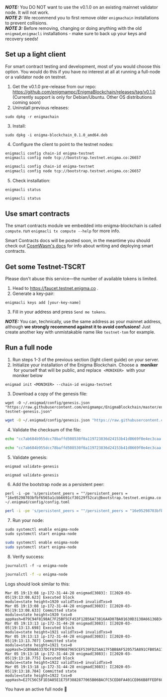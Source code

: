 **_NOTE:_** You DO NOT want to use the v0.1.0 on an existing mainnet validator node. It will not work. <br>
**_NOTE 2:_** We recommend you to first remove older `enigmachain` installations to prevent collisions. <br>
**_NOTE 3:_** Before removing, changing or doing anything with the old `enigmad`,`enigmacli` installations - make sure to back up your keys and recovery seeds!

## Set up a light client

For smart contract testing and development, most of you would choose this option.
You would do this if you have no interest at all at running a full-node or a validator node on testnet.

1. Get the v0.1.0 pre-release from our repo: https://github.com/enigmampc/EnigmaBlockchain/releases/tag/v0.1.0
   (Currently support is only for Debian/Ubuntu. Other OS distributions coming soon)
2. Uninstall previous releases:

```shell
sudo dpkg -r enigmachain
```

3. Install:

```shell
sudo dpkg -i enigma-blockchain_0.1.0_amd64.deb
```

4. Configure the client to point to the testnet nodes:

```shell
enigmacli config chain-id enigma-testnet
enigmacli config node tcp://bootstrap.testnet.enigma.co:26657
```

   ```bash
   enigmacli config chain-id enigma-testnet
   enigmacli config node tcp://bootstrap.testnet.enigma.co:26657
   ```

5. Check installation:

```shell
enigmacli status
```

   ```bash
   enigmacli status
   ```

## Use smart contracts

The smart contracts module we embedded into enigma-blockchain is called `compute`.
run `enigmacli tx compute --help` for more info.

Smart Contracts docs will be posted soon, in the meantime you should check out [CosmWasm's docs](https://github.com/confio/cosmwasm) for info about writing and deploying smart contracts.

## Get some Testnet-TSCRT

Please don't abuse this service—the number of available tokens is limited.

1. Head to https://faucet.testnet.enigma.co .
2. Generate a key-pair:

```shell
enigmacli keys add [your-key-name]
```

3. Fill in your address and press `Send me tokens`.

**_NOTE:_** You can, technically, use the same address as your mainnet address, although **we strongly recommend against it to avoid confusions!** Just create another key with unmistakable name like `testnet-tom` for example.

## Run a full node

1. Run steps 1-3 of the previous section (light client guide) on your server.
2. Initialize your installation of the Enigma Blockchain. Choose a  **moniker**  for yourself that will be public, and replace  `<MONIKER>`  with your moniker below

```shell
enigmad init <MONIKER> --chain-id enigma-testnet
```

3. Download a copy of the genesis file:

```bahs
wget -O ~/.enigmad/config/genesis.json "https://raw.githubusercontent.com/enigmampc/EnigmaBlockchain/master/enigma-testnet-genesis.json"
```

   ```bash
   wget -O ~/.enigmad/config/genesis.json "https://raw.githubusercontent.com/enigmampc/EnigmaBlockchain/master/enigma-testnet-genesis.json"
   ```

4. Validate the checksum of the file:
```bash
echo "cc7ab684b955dcc78baffd508530f0a119723836d24153b41d8669f0e4ec3caa $HOME/.enigmad/config/genesis.json" | sha256sum --check
```

   ```bash
   echo "cc7ab684b955dcc78baffd508530f0a119723836d24153b41d8669f0e4ec3caa $HOME/.enigmad/config/genesis.json" | sha256sum --check
   ```

5. Validate genesis:

```shell
enigmad validate-genesis
```

   ```bash
   enigmad validate-genesis
   ```

6. Add the bootstrap node as a persistent peer:

```shell
perl -i -pe 's/persistent_peers = ""/persistent_peers = "16e95298703bfbf6565a1cbb6691cf30129f52ca\@bootstrap.testnet.enigma.co:26656"/' ~/.enigmad/config/config.toml
```

   ```bash
   perl -i -pe 's/persistent_peers = ""/persistent_peers = "16e95298703bfbf6565a1cbb6691cf30129f52ca\@bootstrap.testnet.enigma.co:26656"/' ~/.enigmad/config/config.toml
   ```

7. Run your node:

```shell
sudo systemctl enable enigma-node
sudo systemctl start enigma-node
```

   ```bash
   sudo systemctl enable enigma-node
   sudo systemctl start enigma-node
   ```

8. Verify success:

```shell
journalctl -f -u enigma-node
```

   ```bash
   journalctl -f -u enigma-node
   ```

Logs should look similar to this:

```shell
Mar 05 19:13:08 ip-172-31-44-28 enigmad[3083]: I[2020-03-05|19:13:08.623] Executed block                               module=state height=1920 validTxs=0 invalidTxs=0
Mar 05 19:13:08 ip-172-31-44-28 enigmad[3083]: I[2020-03-05|19:13:08.633] Committed state                              module=state height=1920 txs=0 appHash=079C94F8198AC7F25BF5CF453F12B56A73816A4D07BA01630D3138A66136B340
Mar 05 19:13:13 ip-172-31-44-28 enigmad[3083]: I[2020-03-05|19:13:13.698] Executed block                               module=state height=1921 validTxs=0 invalidTxs=0
Mar 05 19:13:13 ip-172-31-44-28 enigmad[3083]: I[2020-03-05|19:13:13.707] Committed state                              module=state height=1921 txs=0 appHash=1CB9AA6337DCF83F09687965CEF539FD25AA17F5BB8AF520575A891CFB05A178
Mar 05 19:13:18 ip-172-31-44-28 enigmad[3083]: I[2020-03-05|19:13:18.775] Executed block                               module=state height=1922 validTxs=0 invalidTxs=0
Mar 05 19:13:18 ip-172-31-44-28 enigmad[3083]: I[2020-03-05|19:13:18.784] Committed state                              module=state height=1922 txs=0 appHash=E27C56C5F1D3A85E1E75F3882877065B06BACFC5CED8FA401CE066B8FFEDF608
```

You have an active full node :tada:
